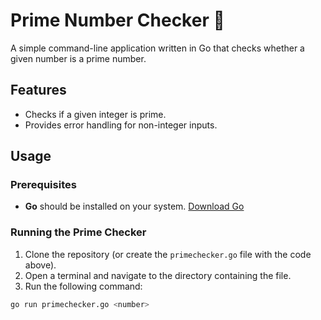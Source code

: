 # Prime Number Checker 🧮

A simple command-line application written in Go that checks whether a given number is a prime number.

## Features
- Checks if a given integer is prime.
- Provides error handling for non-integer inputs.

## Usage

### Prerequisites
- **Go** should be installed on your system. [Download Go](https://golang.org/dl/)

### Running the Prime Checker

1. Clone the repository (or create the `primechecker.go` file with the code above).
2. Open a terminal and navigate to the directory containing the file.
3. Run the following command:

```bash
go run primechecker.go <number>
